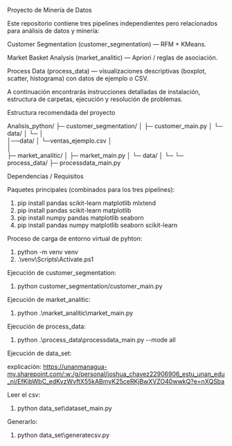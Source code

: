 Proyecto de Minería de Datos

Este repositorio contiene tres pipelines independientes pero relacionados para análisis de datos y minería:

Customer Segmentation (customer_segmentation) — RFM + KMeans.

Market Basket Analysis (market_analitic) — Apriori / reglas de asociación.

Process Data (process_data) — visualizaciones descriptivas (boxplot, scatter, histograma) con datos de ejemplo o CSV.

A continuación encontrarás instrucciones detalladas de instalación, estructura de carpetas, ejecución y resolución de problemas.


Estructura recomendada del proyecto


Analisis_python/
├─ customer_segmentation/
│  ├─ customer_main.py
│  └─ data/
│     └─
│  
│──data/
│   └─ventas_ejemplo.csv
│  
│  
├─ market_analitic/
│  ├─ market_main.py
│  └─ data/
│     └─
└─ process_data/
   ├─ processdata_main.py




Dependencias / Requisitos

Paquetes principales (combinados para los tres pipelines):

1. pip install pandas scikit-learn matplotlib mlxtend 
2. pip install pandas scikit-learn matplotlib 
3. pip install numpy pandas matplotlib seaborn
4. pip install pandas numpy matplotlib seaborn scikit-learn



Proceso de carga de entorno virtual de pyhton: 
1. python -m venv venv 
2. .\venv\Scripts\Activate.ps1


Ejecución de customer_segmentation: 

1. python customer_segmentation/customer_main.py 

Ejecución de market_analitic: 

1. python .\market_analitic\market_main.py 

Ejecución de process_data: 

1. python .\process_data\processdata_main.py --mode all
   

Ejecución de data_set: 

explicación: https://unanmanagua-my.sharepoint.com/:w:/g/personal/joshua_chavez22906906_estu_unan_edu_ni/EfKjbWbC_edKvzWvftX55kABmyK25ceRKjBwXVZO40wwkQ?e=nXQSba

Leer el csv:

1. python data_set\dataset_main.py


Generarlo:

1. python data_set\generatecsv.py
